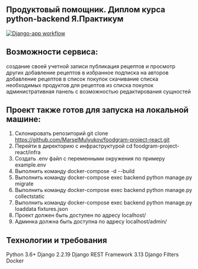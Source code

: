 ## Продуктовый помощник. Диплом курса python-backend Я.Практикум
[![Django-app workflow](https://github.com/MarselMulyukov/foodgram-project-react/actions/workflows/foodgram-workflow.yml/badge.svg)](https://github.com/MarselMulyukov/foodgram-project-react/actions/workflows/foodgram-workflow.yml)

## Возможности сервиса:
создание своей учетной записи
публикация рецептов и просмотр других
добавление рецептов в избранное
подписка на авторов
добавление рецептов в список покупок
скачивание списка необходимых продуктов для рецептов из списка покупок
административная панель с возможностью редактирования сущностей

## Проект  также готов для запуска на локальной машине:
1. Склонировать репозиторий git clone https://github.com/MarselMulyukov/foodgram-project-react.git
2. Перейти в директорию с инфраструктурой cd foodgram-project-react/infra
3. Создать .env файл с переменными окружения по примеру example.env
4. Выполнить команду docker-compose -d --build
5. Выполнить команду docker-compose exec backend python manage.py migrate
6. Выполнить команду docker-compose exec backend python manage.py collectstatic
7. Выполнить команду docker-compose exec backend python manage.py loaddata fixtures.json
8. Проект должен быть доступен по адресу localhost/
9. Админка должна быть доступна по адресу localhost/admin/

## Технологии и требования
Python 3.6+
Django 2.2.19
Django REST Framework 3.13
Django Filters
Docker

